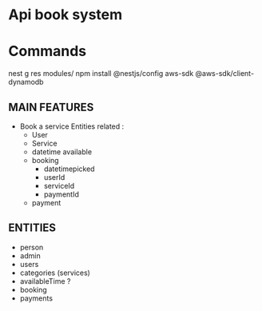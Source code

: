 # Api book system

# Commands

nest g res modules/
npm install @nestjs/config aws-sdk @aws-sdk/client-dynamodb

## MAIN FEATURES

- Book a service
  Entities related :
  - User
  - Service
  - datetime available
  - booking
    - datetimepicked
    - userId
    - serviceId
    - paymentId
  - payment

## ENTITIES

- person
- admin
- users
- categories (services)
- availableTime ?
- booking
- payments
